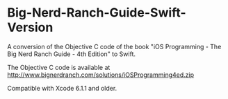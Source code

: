 Big-Nerd-Ranch-Guide-Swift-Version
=====

A conversion of the Objective C code of the book "iOS Programming - The Big Nerd Ranch Guide - 4th Edition" to Swift.

The Objective C code is available at http://www.bignerdranch.com/solutions/iOSProgramming4ed.zip

Compatible with Xcode 6.1.1 and older.
